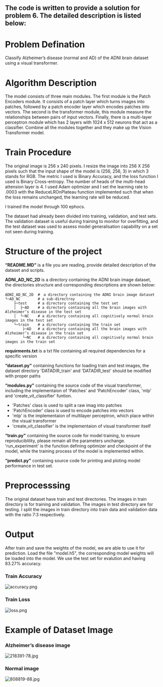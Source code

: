 ## The code is written to provide a solution for problem 6. The detailed description is listed below:

# Problem Defination

Classify Alzheimer’s disease (normal and AD) of the ADNI brain dataset using a visual transformer.

# Algorithm Description

The model consists of three main modules. The first module is the Patch Encoders module. It consists of a patch layer which turns images into patches, followed by a patch encoder layer which encodes patches into vectors. The second is the transformer module, this module measure the relationships between pairs of input vectors. Finally, there is a multi-layer perceptron module which has 2 layers with 1024 x 512 neurons that act as a classifier. Combine all the modules together and they make up the Vision Transformer model.

# Train Procedure

The original image is 256 x 240 pixels. I resize the image into 256 X 256 pixels such that the input shape of the model is (256, 256, 3) in which 3 stands for RGB. The metric I used is Binary Accuracy, and the loss function I used is Binary Cross-entropy. The number of heads of the multi-head attension layer is 4. I used Adam optimizer and I set the learning rate to .0003 with the ReduceLROnPlateau function implemented such that when the loss remains unchanged, the learning rate will be reduced.

I trained the model through 100 ephocs.

The dataset had already been divided into training, validation, and test sets. The validation dataset is useful during training to monitor for overfitting, and the test dataset was used to assess model generalisation capability on a set not seen during training.


# Structure of the project

**“README.MD”** is a file you are reading, provide detailed description of the dataset and scripts. 

**ADNI_AD_NC_2D** is a directory containing the ADNI brain image dataset, the directories structure and corresponding descriptions are shown below:

```
ADNI_AD_NC_2D  #　a directory containing the ADNI brain image dataset 
└─AD_NC        # a sub-directroy 
    ├─test     # a directory containing the test set 
    │  ├─AD    # a directory containing all the brain images with Alzheimer’s disease in the test set 
    │  └─NC    # a directory containing all cognitively normal brain images in the test set 
    └─train    # a directory containing the train set 
        ├─AD   # a directory containing all the brain images with Alzheimer’s disease in the train set 
        └─NC   # a directory containing all cognitively normal brain images in the train set 
```

**requirments.txt** is a txt file containing all required dependencies for a specific version

**“dataset.py"** containing functions for loading train and test images, the dataset directory 'DATADIR_train' and 'DATADIR_test' should be modified with proper paths

**“modules.py"** containing the source code of the visual transformer, including the implementaion of 'Patches' and 'PatchEncoder' class, 'mlp' and 'create_vit_classifier' funtion. 

- 'Patches' class is used to split a raw imag into patches
- 'PatchEncoder' class is used to encode patches into vectors
- 'mlp' is the implementaion of multilayer perceptron, which place within the visual transformer
- 'create_vit_classifier' is the implementaion of visual transformer itself

**“train.py"** containing the source code for model training, to ensure reproduciblility, please remain all the parameters unchange. 'run_experiment' is the function defining optimizer and checkpoint of the model, while the training process of the model is implemented within.

**“predict.py"** containing source code for printing and ploting model performance in test set.


# Preprocesssing
The original dataset have train and test directories. The images in train directory is for training and validation. The images in test directory are for testing. I split the images in train directory into train data and validation data with the ratio 7:3 respectively.


# Output
After train and save the weights of the model, we are able to use it for prediction. Load the file "model.h5", the corresponding model weights will be loaded into the model. We use the test set for evalution and having 83.27% accuracy.

### Train Accuracy
![accuracy.png](https://i.postimg.cc/T3MqvL7w/accuracy.png)

### Train Loss
![loss.png](https://i.postimg.cc/tC5ZJ1YM/loss.png)


# Example of Dataset Image

### Alzheimer’s disease image
![218391-78.jpg](https://i.postimg.cc/2jLcjkKh/218391-78.jpg)

### Normal image
![808819-88.jpg](https://i.postimg.cc/Gh8CCnk5/808819-88.jpg)